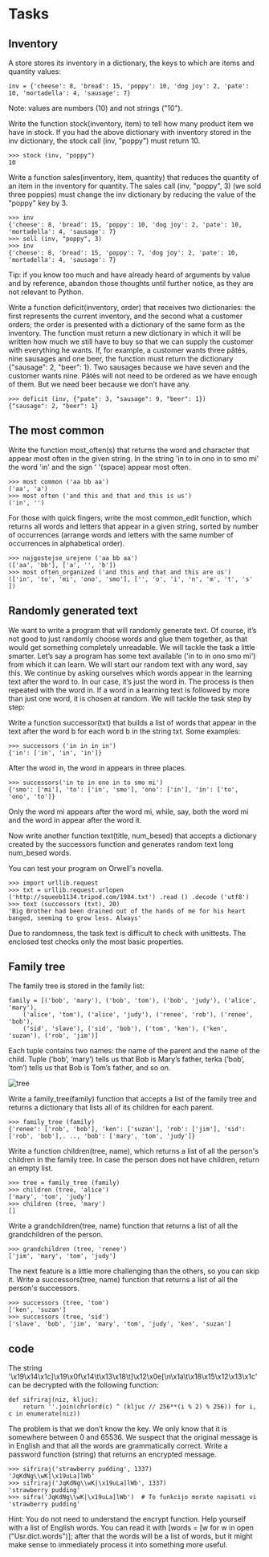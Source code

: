 # Tasks
## Inventory
A store stores its inventory in a dictionary, the keys to which are items and quantity values:
```
inv = {'cheese': 8, 'bread': 15, 'poppy': 10, 'dog joy': 2, 'pate': 10, 'mortadella': 4, 'sausage': 7}
```
Note: values are numbers (10) and not strings ("10").

Write the function stock(inventory, item) to tell how many product item we have in stock. If you had the above dictionary with inventory stored in the inv dictionary, the stock call (inv, "poppy") must return 10.
```
>>> stock (inv, "poppy")
10
```
Write a function sales(inventory, item, quantity) that reduces the quantity of an item in the inventory for quantity. The sales call (inv, "poppy", 3) (we sold three poppies) must change the inv dictionary by reducing the value of the "poppy" key by 3.
```
>>> inv
{'cheese': 8, 'bread': 15, 'poppy': 10, 'dog joy': 2, 'pate': 10, 'mortadella': 4, 'sausage': 7}
>>> sell (inv, "poppy", 3)
>>> inv
{'cheese': 8, 'bread': 15, 'poppy': 7, 'dog joy': 2, 'pate': 10, 'mortadella': 4, 'sausage': 7}
```
Tip: if you know too much and have already heard of arguments by value and by reference, abandon those thoughts until further notice, as they are not relevant to Python.

Write a function deficit(inventory, order) that receives two dictionaries: the first represents the current inventory, and the second what a customer orders; the order is presented with a dictionary of the same form as the inventory. The function must return a new dictionary in which it will be written how much we still have to buy so that we can supply the customer with everything he wants. If, for example, a customer wants three pâtés, nine sausages and one beer, the function must return the dictionary {"sausage": 2, "beer": 1}. Two sausages because we have seven and the customer wants nine. Pâtés will not need to be ordered as we have enough of them. But we need beer because we don’t have any.
```
>>> deficit (inv, {"pate": 3, "sausage": 9, "beer": 1})
{"sausage": 2, "beer": 1}
```
## The most common
Write the function most_often(s) that returns the word and character that appear most often in the given string. In the string 'in to in ono in to smo mi' the word 'in' and the sign ' '(space) appear most often.
```
>>> most common ('aa bb aa')
('aa', 'a')
>>> most often ('and this and that and this is us')
('in', '')
```
For those with quick fingers, write the most common_edit function, which returns all words and letters that appear in a given string, sorted by number of occurrences (arrange words and letters with the same number of occurrences in alphabetical order).
```
>>> najgostejse_urejene ('aa bb aa')
(['aa', 'bb'], ['a', '', 'b'])
>>> most often_organized ('and this and that and this are us')
(['in', 'to', 'mi', 'ono', 'smo'], ['', 'o', 'i', 'n', 'm', 't', 's' ])
```
## Randomly generated text
We want to write a program that will randomly generate text. Of course, it’s not good to just randomly choose words and glue them together, as that would get something completely unreadable. We will tackle the task a little smarter. Let’s say a program has some text available ('in to in ono smo mi') from which it can learn. We will start our random text with any word, say this. We continue by asking ourselves which words appear in the learning text after the word to. In our case, it’s just the word in. The process is then repeated with the word in. If a word in a learning text is followed by more than just one word, it is chosen at random. We will tackle the task step by step:

Write a function successor(txt) that builds a list of words that appear in the text after the word b for each word b in the string txt. Some examples:
```
>>> successors ('in in in in')
{'in': ['in', 'in', 'in']}
```
After the word in, the word in appears in three places.
```
>>> successors('in to in ono in to smo mi')
{'smo': ['mi'], 'to': ['in', 'smo'], 'ono': ['in'], 'in': ['to', 'ono', 'to']}
```
Only the word mi appears after the word mi, while, say, both the word mi and the word in appear after the word it.

Now write another function text(title, num_besed) that accepts a dictionary created by the successors function and generates random text long num_besed words.

You can test your program on Orwell's novella.
```
>>> import urllib.request
>>> txt = urllib.request.urlopen ('http://squeeb1134.tripod.com/1984.txt') .read () .decode ('utf8')
>>> text (successors (txt), 20)
'Big Brother had been drained out of the hands of me for his heart banged, seeming to grow less. Always'
```
Due to randomness, the task text is difficult to check with unittests. The enclosed test checks only the most basic properties.
## Family tree
The family tree is stored in the family list:
```
family = [('bob', 'mary'), ('bob', 'tom'), ('bob', 'judy'), ('alice', 'mary'),
    ('alice', 'tom'), ('alice', 'judy'), ('renee', 'rob'), ('renee', 'bob'),
    ('sid', 'slave'), ('sid', 'bob'), ('tom', 'ken'), ('ken', 'suzan'), ('rob', 'jim')]
```
Each tuple contains two names: the name of the parent and the name of the child. Tuple (‘bob’, ‘mary’) tells us that Bob is Mary’s father, terka (‘bob’, ‘tom’) tells us that Bob is Tom’s father, and so on.


<img src="https://ucilnica1819.fri.uni-lj.si/file.php/166/vaje/family.png" 
alt="tree" />

Write a family_tree(family) function that accepts a list of the family tree and returns a dictionary that lists all of its children for each parent.
```
>>> family_tree (family)
{'renee': ['rob', 'bob'], 'ken': ['suzan'], 'rob': ['jim'], 'sid': ['rob', 'bob'],. .., 'bob': ['mary', 'tom', 'judy']}
```
Write a function  children(tree, name), which returns a list of all the person's children in the family tree. In case the person does not have children, return an empty list.
```
>>> tree = family_tree (family)
>>> children (tree, 'alice')
['mary', 'tom', 'judy']
>>> children (tree, 'mary')
[]
```
Write a grandchildren(tree, name) function that returns a list of all the grandchildren of the person.
```
>>> grandchildren (tree, 'renee')
['jim', 'mary', 'tom', 'judy']
```
The next feature is a little more challenging than the others, so you can skip it. Write a successors(tree, name) function that returns a list of all the person's successors.
```
>>> successors (tree, 'tom')
['ken', 'suzan']
>>> successors (tree, 'sid')
['slave', 'bob', 'jim', 'mary', 'tom', 'judy', 'ken', 'suzan']
```
## code
The string '\x19\x14\x1c]\x19\x0f\x14\t\x13\x18\t]\x12\x0e[\n\x1a\t\x18\x15\x12\x13\x1c' can be decrypted with the following function:
```
def sifriraj(niz, kljuc):
    return ''.join(chr(ord(c) ^ (kljuc // 256**(i % 2) % 256)) for i, c in enumerate(niz))
```
The problem is that we don’t know the key. We only know that it is somewhere between 0 and 65536. We suspect that the original message is in English and that all the words are grammatically correct. Write a password function (string) that returns an encrypted message.
```
>>> sifriraj('strawberry pudding', 1337)
'JqKdNg\\wK|\x19uLa]lWb'
>>> sifriraj('JqKdNg\\wK|\x19uLa]lWb', 1337)
'strawberry pudding'
>>> sifra('JqKdNg\\wK|\x19uLa]lWb')  # To funkcijo morate napisati vi
'strawberry pudding'
```
Hint:
You do not need to understand the encrypt function.
Help yourself with a list of English words. You can read it with [words = [w for w in open ("Usr.dict.words")]; after that the words will be a list of words, but it might make sense to immediately process it into something more useful.
